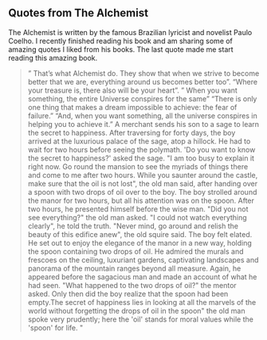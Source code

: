 ## Quotes from The Alchemist

The Alchemist is written by the famous Brazilian lyricist and novelist Paulo 
Coelho. I recently finished reading his book and am sharing some of amazing 
quotes I liked from his books. The last quote made me start reading this amazing
book.

>” That’s what Alchemist do. They show that when we strive to become better that we are, everything around us becomes better too”.
> “Where your treasure is, there also will be your heart”.
>” When you want something, the entire Universe conspires for the same”
>“There is only one thing that makes a dream impossible to achieve: the fear of failure.”
> “And, when you want something, all the universe conspires in helping you to achieve it.”
> A merchant sends his son to a sage to learn the secret to happiness. After traversing for forty days, the boy arrived at the luxurious palace of the sage, atop a hillock. He had to wait for two hours before seeing the polymath. 'Do you want to know the secret to happiness?' asked the sage. "I am too busy to explain it right now. Go round the mansion to see the myriads of things there and come to me after two hours. While you saunter around the castle, make sure that the oil is not lost", the old man said, after handing over a spoon with two drops of oil over to the boy. The boy strolled around the manor for two hours, but all his attention was on the spoon. After two hours, he presented himself before the wise man. "Did you not see everything?" the old man asked. "I could not watch everything clearly", he told the truth. "Never mind, go around and relish the beauty of this edifice anew", the old squire said. The boy felt elated. He set out to enjoy the elegance of the manor in a new way, holding the spoon containing two drops of oil. He admired the murals and frescoes on the ceiling, luxuriant gardens, captivating landscapes and panorama of the mountain ranges beyond all measure. Again, he appeared before the sagacious man and made an account of what he had seen. "What happened to the two drops of oil?" the mentor asked. Only then did the boy realize that the spoon had been empty.The secret of happiness lies in looking at all the marvels of the world without forgetting the drops of oil in the spoon" the old man spoke very prudently; here the 'oil' stands for moral values while the 'spoon' for life. "

